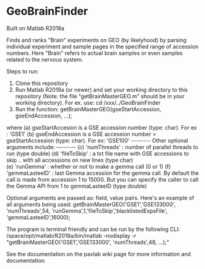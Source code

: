 # GeoBrainFinder
Built on Matlab R2018a 

Finds and ranks "Brain" experiments on GEO (by likelyhood) by parsing individual experiment and sample pages in the specified range of accession numbers. 
Here "Brain" refers to actual brain samples or even samples related to the nervous system. 

Steps to run: 
1) Clone this repository
2) Run Matlab R2018a (or newer) and set your working directory to this repository (Note: the file "getBrainMasterGEO.m" should be in your working directory). For ex. use: cd /xxx/../GeoBrainFinder
3) Run the function: getBrainMasterGEO(gseStartAccession, gseEndAccession, ...);

where
(a) gseStartAccesion is a GSE accession number (type: char). For ex : 'GSE1'
(b) gseEndAccession is a GSE accession number > gseStartAccession (type: char). For ex: 'GSE100'
--------   Other optional arguments include:  --------
(c) 'numThreads' : number of parallel threads to run (type double)
(d) 'fileToSkip' : a txt file name with GSE accessions to skip .. with all accessions on new lines (type char)  
(e) 'runGemma' : whether or not to make a gemma call (0 or 1)
(f) 'gemmaLasteeID' : last Gemma accession for the gemma call. By default the call is made from accession 1 to 15000. But you can specify the caller to call the Gemma API from 1 to gemmaLasteeID (type double)

Optional arguments are passed as: field, value pairs. 
Here's an example of all arguments being used: 
getBrainMasterGEO('GSE1','GSE133000', 'numThreads',54, 'runGemma',1,'fileToSkip','blacklistedExpsFile', 'gemmaLasteeID',16000); 


The program is terminal friendly and can be run by the following CLI: 
/space/opt/matlab/R2018a/bin/matlab -nodisplay -r "getBrainMasterGEO('GSE1','GSE133000', 'numThreads',48, ...);"


See the documentation on the pavlab wiki page for more information and documentation. 
